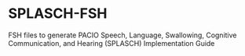 # SPLASCH-FSH
FSH files to generate PACIO Speech, Language, Swallowing, Cognitive Communication, and Hearing (SPLASCH) Implementation Guide
